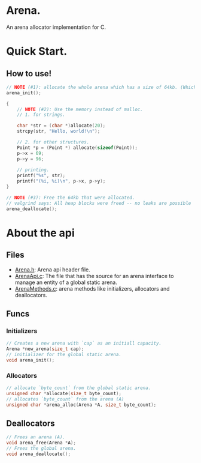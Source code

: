 # Arena.
An arena allocator implementation for C.

# Quick Start.
## How to use!
```c
// NOTE (#1): allocate the whole arena which has a size of 64kb. (Which u can change btw.)
arena_init();

{
    // NOTE (#2): Use the memory instead of malloc.
    // 1. for strings.

    char *str = (char *)allocate(20);
    strcpy(str, "Hello, world!\n");

    // 2. for other structures.
    Point *p = (Point *) allocate(sizeof(Point));
    p->x = 69;
    p->y = 96;
    
    // printing.
    printf("%s", str);
    printf("(%i, %i)\n", p->x, p->y);
}

// NOTE (#3): Free the 64kb that were allocated.
// valgrind says: All heap blocks were freed -- no leaks are possible
arena_deallocate();
```

# About the api
## Files

- [Arena.h](https://github.com/Hossin-Azmoud/Arena/blob/main/src/Arena.h): Arena api header file.
- [ArenaApi.c](https://github.com/Hossin-Azmoud/Arena/blob/main/src/ArenaApi.c): The file that has the source for an arena interface to manage an entity of a global static arena.
- [ArenaMethods.c](https://github.com/Hossin-Azmoud/Arena/blob/main/src/Arena.h): arena methods like initializers, allocators and deallocators.

## Funcs
### Initializers
```c
// Creates a new arena with `cap` as an initiall capacity.
Arena *new_arena(size_t cap);
// initializer for the global static arena.
void arena_init();
```
### Allocators

```c
// allocate `byte_count` from the global static arena.
unsigned char *allocate(size_t byte_count);
// allocates `byte_count` from the arena (A)
unsigned char *arena_alloc(Arena *A, size_t byte_count);
```
## Deallocators
```c
// Frees an arena (A).
void arena_free(Arena *A);
// Frees the global arena.
void arena_deallocate();
```
